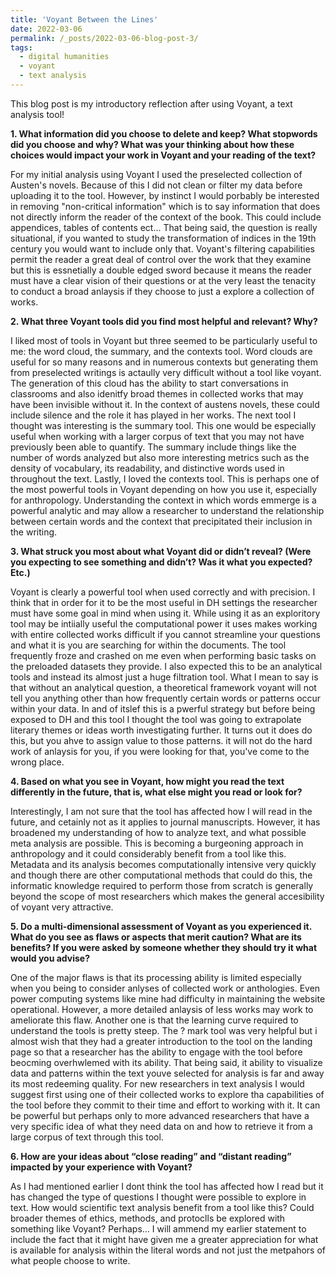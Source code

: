 ```yaml
---
title: 'Voyant Between the Lines'
date: 2022-03-06
permalink: /_posts/2022-03-06-blog-post-3/
tags:
  - digital humanities
  - voyant
  - text analysis
---
```


This blog post is my introductory reflection after using Voyant, a text analysis tool!

**1. What information did you choose to delete and keep? What stopwords did you choose and why? What was your thinking about how these choices would impact your work in Voyant and your reading of the text?**

For my initial analysis using Voyant I used the preselected collection of Austen's novels. Because of this I did not clean or filter my data before uploading it to the tool. However, by instinct I would porbably be interested in removing "non-critical information" which is to say information that does not directly inform the reader of the context of the book. This could include appendices, tables of contents ect... That being said, the question is really situational, if you wanted to study the transformation of indices in the 19th century you would want to include only that. Voyant's filtering capabilities permit the reader a great deal of control over the work that they examine but this is essnetially a double edged sword because it means the reader must have a clear vision of their questions or at the very least the tenacity to conduct a broad anlaysis if they choose to just a explore a collection of works. 

**2. What three Voyant tools did you find most helpful and relevant? Why?**

I liked most of tools in Voyant but three seemed to be particularly useful to me: the word cloud, the summary, and the contexts tool. Word clouds are useful for so many reasons and in numerous contexts but generating them from preselected writings is actaully very difficult without a tool like voyant. The generation of this cloud has the ability to start conversations in classrooms and also idenitfy broad themes in collected works that may have been invisible without it. In the context of austens novels, these could include silence and the role it has played in her works. The next tool I thought was interesting is the summary tool. This one would be especially useful when working with a larger corpus of text that you may not have previously been able to quantify. The summary include things like the number of words analyzed but also more interesting metrics such as the density of vocabulary, its readability, and distinctive words used in throughout the text. Lastly, I loved the contexts tool. This is perhaps one of the most powerful tools in Voyant depending on how you use it, especially for anthropology. Understanding the context in which words emmerge is a powerful analytic and may allow a researcher to understand the relationship between certain words and the context that precipitated their inclusion in the writing.

**3. What struck you most about what Voyant did or didn’t reveal? (Were you expecting to see something and didn’t? Was it what you expected? Etc.)**

Voyant is clearly a powerful tool when used correctly and with precision. I think that in order for it to be the most useful in DH settings the researcher must have some goal in mind when using it. While using it as an exploritory tool may be intiially useful the computational power it uses makes working with entire collected works difficult if you cannot streamline your questions and what it is you are searching for within the documents. The tool frequently froze and crashed on me even when performing basic tasks on the preloaded datasets they provide. I also expected this to be an analytical tools and instead its almost just a huge filtration tool. What I mean to say is that without an analytical question, a theoretical framework voyant will not tell you anything other than how frequently certain words or patterns occur within your data. In and of itslef this is a pwerful strategy but before being exposed to DH and this tool I thought the tool was going to extrapolate literary themes or ideas worth investigating further. It turns out it does do this, but you ahve to assign value to those patterns. it will not do the hard work of anlaysis for you, if you were looking for that, you've come to the wrong place.

**4. Based on what you see in Voyant, how might you read the text differently in the future, that is, what else might you read or look for?**

Interestingly, I am not sure that the tool has affected how I will read in the future, and cetainly not as it applies to journal manuscripts. However, it has broadened my understanding of how to analyze text, and what possible meta analysis are possible. This is becoming a burgeoning approach in anthropology and it could considerably benefit from a tool like this. Metadata and its analysis becomes computationally intensive very quickly and though there are other computational methods that could do this, the informatic knowledge required to perform those from scratch is generally beyond the scope of most researchers which makes the general accesibility of voyant very attractive.

**5. Do a multi-dimensional assessment of Voyant as you experienced it. What do you see as flaws or aspects that merit caution? What are its benefits? If you were asked by someone whether they should try it what would you advise?**

One of the major flaws is that its processing ability is limited especially when you being to consider anlyses of collected work or anthologies. Even power computing systems like mine had difficulty in maintaining the website operational. However, a more detailed anlaysis of less works may work to ameliorate this flaw. Another one is that the learning curve required to understand the tools is pretty steep. The ? mark tool was very helpful but i almost wish that they had a greater introduction to the tool on the landing page so that a researcher has the ability to engage with the tool before beocming overhwlemed with its ability. That being said, it ability to visualize data and patterns within the text youve selected for analysis is far and away its most redeeming quality. For new researchers in text analysis I would suggest first using one of their collected works to explore tha capabilities of the tool before they commit to their time and effort to working with it. It can be powerful but perhaps only to more advanced researchers that have a very specific idea of what they need data on and how to retrieve it from a large corpus of text through this tool. 

**6. How are your ideas about “close reading” and “distant reading” impacted by your experience with Voyant?** 

As I had mentioned earlier I dont think the tool has affected how I read but it has changed the type of questions I thought were possible to explore in text. How would scientific text analysis benefit from a tool like this? Could broader themes of ethics, methods, and protoclls be explored with something like Voyant? Perhaps... I will ammend my earlier statement to include the fact that it might have given me a greater appreciation for what is available for analysis within the literal words and not just the metpahors of what people choose to write. 
